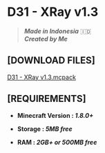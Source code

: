 # **D31 - XRay v1.3**
> ***Made in Indonesia*** 🇮🇩</br>
> ***Created by Me***

## **[DOWNLOAD FILES]**
[D31 - XRay v1.3.mcpack](https://www.mediafire.com/file/2n73o3i3nte1qwo/D31_-_XRay_v1.3.mcpack/file)

## **[REQUIREMENTS]**
- **Minecraft Version : _1.8.0+_**

- **Storage : _5MB free_**

- **RAM : _2GB+ or 500MB free_**
